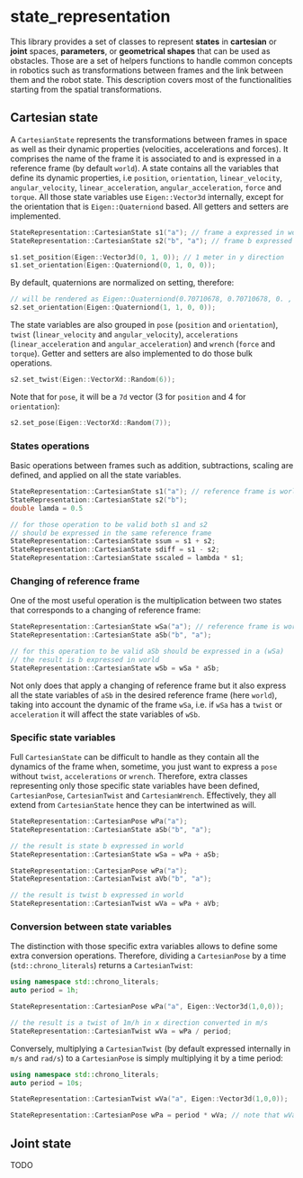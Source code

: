 # state_representation

This library provides a set of classes to represent **states** in **cartesian** or **joint** spaces, **parameters**, or **geometrical shapes** that can be used as obstacles.
Those are a set of helpers functions to handle common concepts in robotics such as transformations between frames and the link between them and the robot state.
This description covers most of the functionalities starting from the spatial transformations.

## Cartesian state

A `CartesianState` represents the transformations between frames in space as well as their dynamic properties (velocities, accelerations and forces).
It comprises the name of the frame it is associated to and is expressed in a reference frame (by default `world`).
A state contains all the variables that define its dynamic properties, i.e `position`, `orientation`, `linear_velocity`, `angular_velocity`, `linear_acceleration`, `angular_acceleration`, `force` and `torque`.
All those state variables use `Eigen::Vector3d` internally, except for the orientation that is `Eigen::Quaterniond` based.
All getters and setters are implemented.


```cpp
StateRepresentation::CartesianState s1("a"); // frame a expressed in world (default)
StateRepresentation::CartesianState s2("b", "a"); // frame b expressed in a

s1.set_position(Eigen::Vector3d(0, 1, 0)); // 1 meter in y direction
s1.set_orientation(Eigen::Quaterniond(0, 1, 0, 0));
```

By default, quaternions are normalized on setting, therefore:

```cpp
// will be rendered as Eigen::Quaterniond(0.70710678, 0.70710678, 0. , 0.)
s2.set_orientation(Eigen::Quaterniond(1, 1, 0, 0));
```

The state variables are also grouped in `pose` (`position` and `orientation`), `twist` (`linear_velocity` and
`angular_velocity`), `accelerations` (`linear_acceleration` and `angular_acceleration`) and `wrench` (`force` and `torque`).
Getter and setters are also implemented to do those bulk operations.

```cpp
s2.set_twist(Eigen::VectorXd::Random(6));
```

Note that for `pose`, it will be a `7d` vector (3 for `position` and 4 for `orientation`):

```cpp
s2.set_pose(Eigen::VectorXd::Random(7));
```

### States operations

Basic operations between frames such as addition, subtractions, scaling are defined, and applied on all the state variables.

```cpp
StateRepresentation::CartesianState s1("a"); // reference frame is world by default
StateRepresentation::CartesianState s2("b");
double lamda = 0.5

// for those operation to be valid both s1 and s2
// should be expressed in the same reference frame
StateRepresentation::CartesianState ssum = s1 + s2;
StateRepresentation::CartesianState sdiff = s1 - s2;
StateRepresentation::CartesianState sscaled = lambda * s1;
```

### Changing of reference frame

One of the most useful operation is the multiplication between two states that corresponds to a changing of reference frame:

```cpp
StateRepresentation::CartesianState wSa("a"); // reference frame is world by default
StateRepresentation::CartesianState aSb("b", "a");

// for this operation to be valid aSb should be expressed in a (wSa)
// the result is b expressed in world
StateRepresentation::CartesianState wSb = wSa * aSb;
```

Not only does that apply a changing of reference frame but it also express all the state variables of `aSb`
in the desired reference frame (here `world`), taking into account the dynamic of the frame `wSa`,
i.e. if `wSa` has a `twist` or `acceleration` it will affect the state variables of `wSb`.

### Specific state variables

Full `CartesianState` can be difficult to handle as they contain all the dynamics of the frame when, sometime,
you just want to express a `pose` without `twist`, `accelerations` or `wrench`.
Therefore, extra classes representing only those specific state variables have been defined, `CartesianPose`,
`CartesianTwist` and `CartesianWrench`.
Effectively, they all extend from `CartesianState` hence they can be intertwined as will.

```cpp
StateRepresentation::CartesianPose wPa("a");
StateRepresentation::CartesianState aSb("b", "a");

// the result is state b expressed in world
StateRepresentation::CartesianState wSa = wPa + aSb;
```

```cpp
StateRepresentation::CartesianPose wPa("a");
StateRepresentation::CartesianTwist aVb("b", "a");

// the result is twist b expressed in world
StateRepresentation::CartesianTwist wVa = wPa + aVb;
```

### Conversion between state variables

The distinction with those specific extra variables allows to define some extra conversion operations.
Therefore, dividing a `CartesianPose` by a time (`std::chrono_literals`) returns a `CartesianTwist`:

```cpp
using namespace std::chrono_literals;
auto period = 1h;

StateRepresentation::CartesianPose wPa("a", Eigen::Vector3d(1,0,0));

// the result is a twist of 1m/h in x direction converted in m/s
StateRepresentation::CartesianTwist wVa = wPa / period;
```

Conversely, multiplying a `CartesianTwist` (by default expressed internally in `m/s` and `rad/s`) to a `CartesianPose` is simply multiplying it by a time period:

```cpp
using namespace std::chrono_literals;
auto period = 10s;

StateRepresentation::CartesianTwist wVa("a", Eigen::Vector3d(1,0,0));

StateRepresentation::CartesianPose wPa = period * wVa; // note that wVa * period is also implemented
```

## Joint state

TODO
